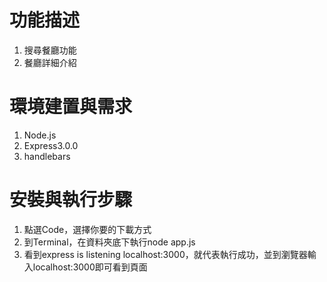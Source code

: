 # 功能描述
<ol>
<li>搜尋餐廳功能</li>
<li>餐廳詳細介紹</li>
</ol>

# 環境建置與需求
<ol>
<li>Node.js</li>
<li>Express3.0.0</li>
<li>handlebars</li>
</ol>

# 安裝與執行步驟
<ol>
<li>點選Code，選擇你要的下載方式</li>
<li>到Terminal，在資料夾底下執行node app.js</li>
<li>看到express is listening localhost:3000，就代表執行成功，並到瀏覽器輸入localhost:3000即可看到頁面</li>
</ol>
